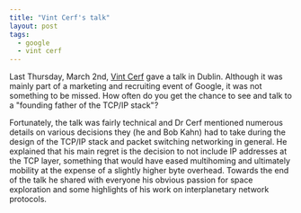 ```yaml
---
title: "Vint Cerf's talk"
layout: post
tags:
  - google
  - vint cerf
---
```

Last Thursday, March 2nd, [Vint Cerf](http://www.ibiblio.org/pioneers/cerf.html)
gave a talk in Dublin. Although it was mainly part of a marketing and recruiting
event of Google, it was not something to be missed. How often do you get the
chance to see and talk to a "founding father of the TCP/IP stack"?

Fortunately, the talk was fairly technical and Dr Cerf mentioned numerous details
on various decisions they (he and Bob Kahn) had to take during the design of the
TCP/IP stack and packet switching networking in general. He explained that his
main regret is the decision to not include IP addresses at the TCP layer, something
that would have eased multihoming and ultimately mobility at the expense of a
slightly higher byte overhead. Towards the end of the talk he shared with everyone
his obvious passion for space exploration and some highlights of his work on
interplanetary network protocols.
